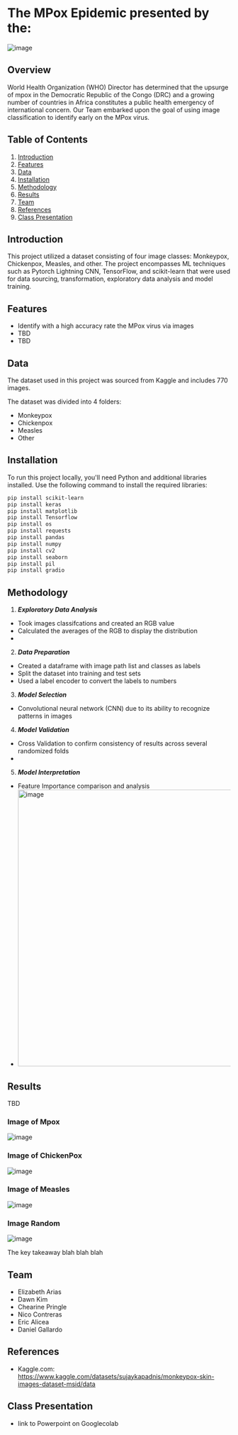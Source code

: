 # The MPox Epidemic presented by the:
![image](https://github.com/user-attachments/assets/ce382959-92b4-4fa9-a641-f2fda0a4916a)


## Overview

World Health Organization (WHO) Director has determined that the upsurge of mpox in the Democratic Republic of the Congo (DRC) and a growing number of countries in Africa constitutes a public health emergency of international concern. Our Team embarked upon the goal of using image classification to identify early on the MPox virus. 

## Table of Contents

1. [Introduction](#introduction)
2. [Features](#features)
3. [Data](#data)
4. [Installation](#installation)
5. [Methodology](#methodology)
6. [Results](#results)
7. [Team](#team)
8. [References](#references)
9. [Class Presentation](#class)

## Introduction

This project utilized a dataset consisting of four image classes: Monkeypox, Chickenpox, Measles, and other. The project encompasses ML techniques such as Pytorch Lightning CNN, TensorFlow, and scikit-learn
that were used for data sourcing, transformation, exploratory data analysis and model training.

## Features

- Identify with a high accuracy rate the MPox virus via images
- TBD
- TBD

## Data

The dataset used in this project was sourced from Kaggle and includes 770 images.

The dataset was divided into 4 folders:

- Monkeypox
- Chickenpox
- Measles
- Other


## Installation

To run this project locally, you'll need Python and additional libraries installed. Use the following command to install the required libraries:

```bash
pip install scikit-learn
pip install keras
pip install matplotlib
pip install Tensorflow
pip install os
pip install requests
pip install pandas
pip install numpy
pip install cv2
pip install seaborn
pip install pil
pip install gradio
```

## Methodology 

1. ***Exploratory Data Analysis***  
* Took images classifcations and created an RGB value 
* Calculated the averages of the RGB to display the distribution
*  
  
2. ***Data Preparation***  
* Created a dataframe with image path list and classes as labels  
* Split the dataset into training and test sets
* Used a label encoder to convert the labels to numbers

3. ***Model Selection***
* Convolutional neural network (CNN) due to its ability to recognize patterns in images


4. ***Model Validation***
* Cross Validation to confirm consistency of results across several randomized folds
*

5.  ***Model Interpretation***
* Feature Importance comparison and analysis
* <img width="624" alt="image" src="https://github.com/user-attachments/assets/c16b5e96-6458-4b3a-b4eb-870a11c37a72">


## Results

TBD

### Image of Mpox
![image](https://github.com/user-attachments/assets/fd9663eb-bb25-4bf4-a0b1-a3126c096fb8)


### Image of ChickenPox
![image](https://github.com/user-attachments/assets/f8b362a4-9421-44e3-ab6e-e32fba740845)


### Image of Measles
![image](https://github.com/user-attachments/assets/8ff36fc1-9eed-4188-9b48-fde9f1cffea4)


### Image Random
![image](https://github.com/user-attachments/assets/422843aa-fa4c-4537-85f7-ec18b17d2623)


The key takeaway blah blah blah

## Team

- Elizabeth Arias
- Dawn Kim
- Chearine Pringle
- Nico Contreras
- Eric Alicea
- Daniel Gallardo
  
## References

- Kaggle.com: https://www.kaggle.com/datasets/sujaykapadnis/monkeypox-skin-images-dataset-msid/data
  
## Class Presentation
- link to Powerpoint on Googlecolab
